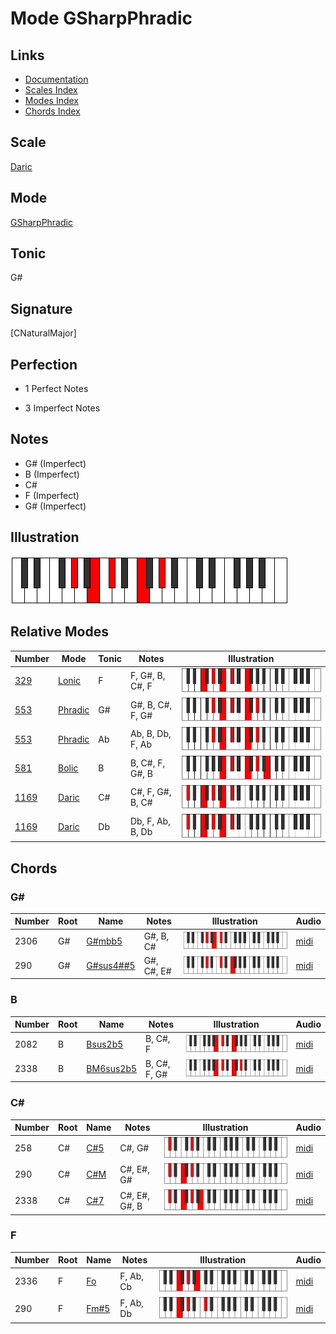 # Mode GSharpPhradic

## Links

- [Documentation](index.md)
- [Scales Index](Scales.md)
- [Modes Index](Modes.md)
- [Chords Index](Chords.md)

## Scale

[Daric](ScaleDaric.md)

## Mode

[GSharpPhradic](ModeGSharpPhradic.md)

## Tonic

G#

## Signature

[CNaturalMajor]

## Perfection

 - 1 Perfect Notes

 - 3 Imperfect Notes

## Notes

- G# (Imperfect)
- B (Imperfect)
- C#
- F (Imperfect)
- G# (Imperfect)

## Illustration

![GSharpPhradic](ModeGSharpPhradic.png)

## Relative Modes

| Number | Mode | Tonic | Notes | Illustration |
|--------|------|-------|-------|--------------|
| [329](https://ianring.com/musictheory/scales/329) | [Lonic](ModeLonic.md) | F | F, G#, B, C#, F | ![FNaturalLonic](ModeFNaturalLonic.png) |
| [553](https://ianring.com/musictheory/scales/553) | [Phradic](ModePhradic.md) | G# | G#, B, C#, F, G# | ![GSharpPhradic](ModeGSharpPhradic.png) |
| [553](https://ianring.com/musictheory/scales/553) | [Phradic](ModePhradic.md) | Ab | Ab, B, Db, F, Ab | ![AFlatPhradic](ModeAFlatPhradic.png) |
| [581](https://ianring.com/musictheory/scales/581) | [Bolic](ModeBolic.md) | B | B, C#, F, G#, B | ![BNaturalBolic](ModeBNaturalBolic.png) |
| [1169](https://ianring.com/musictheory/scales/1169) | [Daric](ModeDaric.md) | C# | C#, F, G#, B, C# | ![CSharpDaric](ModeCSharpDaric.png) |
| [1169](https://ianring.com/musictheory/scales/1169) | [Daric](ModeDaric.md) | Db | Db, F, Ab, B, Db | ![DFlatDaric](ModeDFlatDaric.png) |

## Chords

### G#

| Number | Root | Name | Notes | Illustration | Audio |
|--------|------|------|-------|--------------|-------|
| 2306 | G# | [G#mbb5](ChordGSharpMinorDoubleFlatFifth.md) | G#, B, C# | ![G#mbb5](ChordGSharpMinorDoubleFlatFifthRootPosition.png) | [midi](ChordGSharpMinorDoubleFlatFifthRootPosition.mid) |
| 290 | G# | [G#sus4##5](ChordGSharpSuspendedFourthDoubleSharpFifth.md) | G#, C#, E# | ![G#sus4##5](ChordGSharpSuspendedFourthDoubleSharpFifthRootPosition.png) | [midi](ChordGSharpSuspendedFourthDoubleSharpFifthRootPosition.mid) |

### B

| Number | Root | Name | Notes | Illustration | Audio |
|--------|------|------|-------|--------------|-------|
| 2082 | B | [Bsus2b5](ChordBNaturalSuspendedSecondFlatFifth.md) | B, C#, F | ![Bsus2b5](ChordBNaturalSuspendedSecondFlatFifthRootPosition.png) | [midi](ChordBNaturalSuspendedSecondFlatFifthRootPosition.mid) |
| 2338 | B | [BM6sus2b5](ChordBNaturalMajorSixthSuspendedSecondFlatFifth.md) | B, C#, F, G# | ![BM6sus2b5](ChordBNaturalMajorSixthSuspendedSecondFlatFifthRootPosition.png) | [midi](ChordBNaturalMajorSixthSuspendedSecondFlatFifthRootPosition.mid) |

### C#

| Number | Root | Name | Notes | Illustration | Audio |
|--------|------|------|-------|--------------|-------|
| 258 | C# | [C#5](ChordCSharpPowerChord.md) | C#, G# | ![C#5](ChordCSharpPowerChordRootPosition.png) | [midi](ChordCSharpPowerChordRootPosition.mid) |
| 290 | C# | [C#M](ChordCSharpMajor.md) | C#, E#, G# | ![C#M](ChordCSharpMajorRootPosition.png) | [midi](ChordCSharpMajorRootPosition.mid) |
| 2338 | C# | [C#7](ChordCSharpDominantSeventh.md) | C#, E#, G#, B | ![C#7](ChordCSharpDominantSeventhRootPosition.png) | [midi](ChordCSharpDominantSeventhRootPosition.mid) |

### F

| Number | Root | Name | Notes | Illustration | Audio |
|--------|------|------|-------|--------------|-------|
| 2336 | F | [Fo](ChordFNaturalDiminished.md) | F, Ab, Cb | ![Fo](ChordFNaturalDiminishedRootPosition.png) | [midi](ChordFNaturalDiminishedRootPosition.mid) |
| 290 | F | [Fm#5](ChordFNaturalMinorSharpFifth.md) | F, Ab, Db | ![Fm#5](ChordFNaturalMinorSharpFifthRootPosition.png) | [midi](ChordFNaturalMinorSharpFifthRootPosition.mid) |

